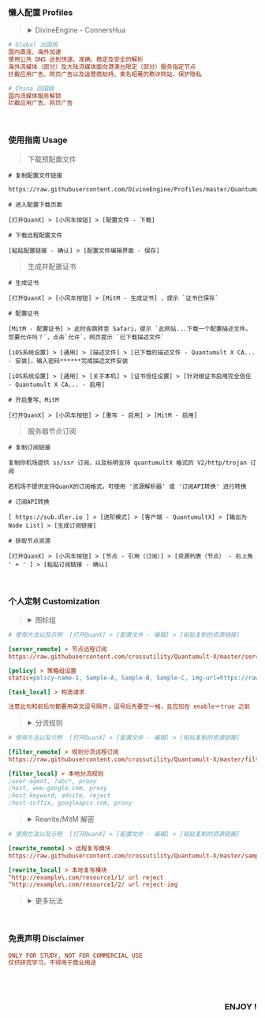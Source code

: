 



### 懒人配置 Profiles


> <details>
> <summary>  DivineEngine - ConnersHua </summary> 
> 
> * `出国` [Global](https://raw.githubusercontent.com/DivineEngine/Profiles/master/Quantumult/Outbound.conf) 
>
> * `回国` [China](https://raw.githubusercontent.com/DivineEngine/Profiles/master/Quantumult/Inbound.conf) 
> </details>
```ini
# Global 出国版
国内直连、海外加速
使用公共 DNS 达到快速、准确、稳定及安全的解析
海外流媒体（部分）及大陆流媒体面向港澳台限定（部分）服务指定节点
拦截应用广告、网页广告以及运营商劫持、臭名昭著的欺诈网站，保护隐私

# China 回国版
国内流媒体服务解锁
拦截应用广告、网页广告
```
&nbsp; 



### 使用指南 Usage  

> 下载预配置文件
```
# 复制配置文件链接

https://raw.githubusercontent.com/DivineEngine/Profiles/master/Quantumult/Outbound.conf

# 进入配置下载页面

[打开QuanX] > [小风车按钮] > [配置文件 - 下载]

# 下载远程配置文件

[粘贴配置链接 - 确认] > [配置文件编辑界面 - 保存] 
```


> 生成并配置证书
```
# 生成证书

[打开QuanX] > [小风车按钮] > [MitM - 生成证书] ，提示 `证书已保存`

# 配置证书

[MitM - 配置证书] > 此时会跳转至 Safari，提示 `此网站...下载一个配置描述文件。您要允许吗？`，点击`允许`，网页提示 `已下载描述文件`

[iOS系统设置] > [通用] > [描述文件] > [已下载的描述文件 - Quantumult X CA... - 安装]，输入密码******完成描述文件安装

[iOS系统设置] > [通用] > [关于本机] > [证书信任设置] > [针对根证书启用完全信任 - Quantumult X CA... - 启用]

# 开启重写、MitM

[打开QuanX] > [小风车按钮] > [重写 - 启用] > [MitM - 启用]
```

> 服务器节点订阅
```
# 复制订阅链接

复制你机场提供 ss/ssr 订阅，以及标明支持 quantumultX 格式的 V2/http/trojan 订阅

若机场不提供支持QuanX的订阅格式，可使用 '资源解析器' 或 '订阅API转换' 进行转换

# 订阅API转换 

[ https://sub.dler.io ] > [进阶模式] > [客户端 - QuantumultX] > [输出为Node List] > [生成订阅链接]

# 获取节点资源

[打开QuanX] > [小风车按钮] > [节点 - 引用（订阅）] > [资源列表（节点） - 右上角 ' + ' ] > [粘贴订阅链接 - 确认] 
```
&nbsp; 



### 个人定制 Customization 

> <details>
> <summary>  图标组 </summary>
> 
>> * [Qure](https://github.com/Koolson/Qure) - 一套专为 Quantumult X 内策略组而精心设计的图标组
>>
>> * [Orz-3](https://github.com/Orz-3/mini) - 包含了机场订阅图标，Task图标，节点地区图标，策略组图标等
> </details>
```ini
# 使用方法以及示例  [打开QuanX] > [配置文件 - 编辑] > [粘贴复制的资源链接]

[server_remote] > 节点远程订阅
https://raw.githubusercontent.com/crossutility/Quantumult-X/master/server-complete.txt, tag=Sample, as-policy=static, img-url=https://raw.githubusercontent.com/xxxx/repo/master/name.png, enabled=false

[policy] > 策略组设置
static=policy-name-1, Sample-A, Sample-B, Sample-C, img-url=https://raw.githubusercontent.com/Orz-3/mini/master/name.png

[task_local] > 构造请求

注意此句和前后句都要用英文逗号隔开，逗号后先要空一格，且应加在 enable＝true 之前 
```

> <details>
> <summary>  分流规则 </summary>
> 
>> * [DivineEngine](https://github.com/DivineEngine/Profiles/tree/master/Quantumult/Filter)
>>
>> * [blackmatrix7](https://github.com/blackmatrix7/ios_rule_script/tree/master/rule/QuantumultX)
> </details>
```ini
# 使用方法以及示例  [打开QuanX] > [配置文件 - 编辑] > [粘贴复制的资源链接]

[filter_remote] > 规则分流远程订阅
https://raw.githubusercontent.com/crossutility/Quantumult-X/master/filter.txt, tag=Sample, force-policy=your-policy-name, enabled=true

[filter_local] > 本地分流规则
;user-agent, ?abc*, proxy
;host, www.google.com, proxy
;host-keyword, adsite, reject
;host-suffix, googleapis.com, proxy
```

> <details>
> <summary>  Rewrite/MitM 解密 </summary>
> 
>> * [NobyDa去广告](https://github.com/NobyDa/ND-AD) - 超过4万条广告规则, 阻止常见的APP广告/隐私/行为/数据/流量/劫持的统计和追踪.
>>
>> * [毒奶去广告](https://github.com/limbopro/Adblock4limbo) - 针对iOS浏览器网页广告（弹窗横幅等），如Pornhub，奈菲影视，低端影视等，提升观影或网页浏览体验
>>
>> * [blackmatrix7去广告](https://github.com/blackmatrix7/ios_rule_script/tree/master/rewrite/QuantumultX/Advertising) - 定时爬取互联网上开源的去广告复写规则，将其进行清洗、去重、合并、优化后，形成单一的复写规则文件，旨在解决引用大量外部规则造成规则重复的问题
>>
>> * [NobyDa脚本库](https://github.com/NobyDa/Script/tree/master)
>>
>> * [blackmatrix7脚本库](https://github.com/blackmatrix7/ios_rule_script)
>>
> </details>
```ini
# 使用方法以及示例  [打开QuanX] > [配置文件 - 编辑] > [粘贴复制的资源链接]

[rewrite_remote] > 远程复写模块
https://raw.githubusercontent.com/crossutility/Quantumult-X/master/sample-import-rewrite.txt, tag=Sample, enabled=true

[rewrite_local] > 本地复写模块
^http://example\.com/resource1/1/ url reject
^http://example\.com/resource1/2/ url reject-img
```

> <details>
> <summary>  更多玩法 </summary>
> 
>> * 文字教程 : [Quantumult-X 不完全教程](https://www.notion.so/Quantumult-X-1d32ddc6e61c4892ad2ec5ea47f00917) &emsp;`Shawn`
>>
>> * 视频教程 : [Quantumult-X 系列教学](https://www.youtube.com/playlist?list=PLt2SU1VzKrncv4y3Lf-DZCB0QqoFfm-m-) &emsp;`Hell Cell`
> 
>> * 文字教程 : [BoxJs 手册](https://chavyleung.gitbook.io/boxjs) &emsp;`chavyleung`
>>
>> * 视频教程 : [BoxJs 你的多账号会话管理神器](https://www.youtube.com/watch?v=eIpBrRxiy0w&t=74s) &emsp;`Hell Cell`
> 
>> * 视频教程 : [Scriptable 年轻人的第一个小组件？](https://www.youtube.com/watch?v=nT7yGKrz_dY) &emsp;`Hell Cell`
>  
>> * 文字教程 : [Sub-Store 教程](https://www.notion.so/Sub-Store-6259586994d34c11a4ced5c406264b46) &emsp;`Peng-YM`
>>
>> * 视频教程 : [Sub-Store 你的个人订阅转换神器](https://www.youtube.com/watch?v=VXlQ4kDgqSE) &emsp;`Hell Cell`
> </details>
&nbsp; 



### 免责声明 Disclaimer  

```ini 
ONLY FOR STUDY, NOT FOR COMMERCIAL USE  
仅供研究学习，不得用于商业用途
```
  
&nbsp;  
&nbsp;
<h3 align="right"> ENJOY ! </h3>